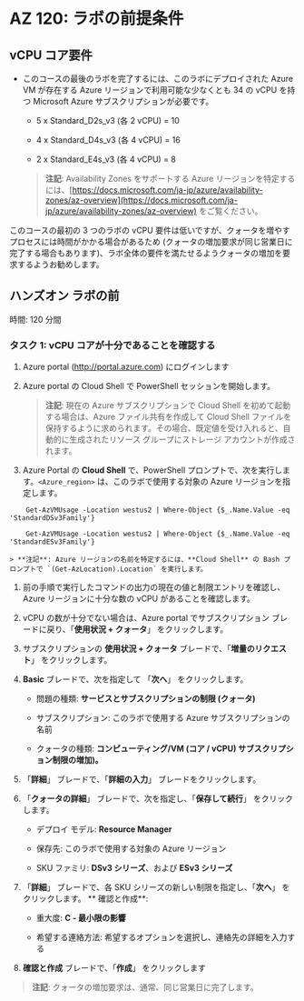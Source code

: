 ﻿# AZ 120: ラボの前提条件

## vCPU コア要件

-   このコースの最後のラボを完了するには、このラボにデプロイされた Azure VM が存在する Azure リージョンで利用可能な少なくとも 34 の vCPU を持つ Microsoft Azure サブスクリプションが必要です。

    -   5 x Standard_D2s_v3 (各 2 vCPU) = 10

    -   4 x Standard_D4s_v3 (各 4 vCPU) = 16

    -   2 x Standard_E4s_v3 (各 4 vCPU) = 8

    > **注記**: Availability Zones をサポートする Azure リージョンを特定するには、[https://docs.microsoft.com/ja-jp/azure/availability-zones/az-overview](https://docs.microsoft.com/ja-jp/azure/availability-zones/az-overview) をご覧ください。

このコースの最初の 3 つのラボの vCPU 要件は低いですが、クォータを増やすプロセスには時間がかかる場合があるため (クォータの増加要求が同じ営業日に完了する場合もあります)、ラボ全体の要件を満たせるようクォータの増加を要求するようお勧めします。

## ハンズオン ラボの前

時間: 120 分間

### タスク 1: vCPU コアが十分であることを確認する

1.  Azure portal (<http://portal.azure.com>) にログインします 

1.  Azure portal の Cloud Shell で PowerShell セッションを開始します。 

    > **注記**: 現在の Azure サブスクリプションで Cloud Shell を初めて起動する場合は、Azure ファイル共有を作成して Cloud Shell ファイルを保持するように求められます。その場合、既定値を受け入れると、自動的に生成されたリソース グループにストレージ アカウントが作成されます。

1.  Azure Portal の **Cloud Shell** で、PowerShell プロンプトで、次を実行します。`<Azure_region>` は、このラボで使用する対象の Azure リージョンを指定します。

```
    Get-AzVMUsage -Location westus2 | Where-Object {$_.Name.Value -eq 'StandardDSv3Family'}

    Get-AzVMUsage -Location westus2 | Where-Object {$_.Name.Value -eq 'StandardESv3Family'}

``` 

    > **注記**: Azure リージョンの名前を特定するには、**Cloud Shell** の Bash プロンプトで `(Get-AzLocation).Location` を実行します。
   
1.  前の手順で実行したコマンドの出力の現在の値と制限エントリを確認し、Azure リージョンに十分な数の vCPU があることを確認します。

1.  vCPU の数が十分でない場合は、Azure portal でサブスクリプション ブレードに戻り、「**使用状況 + クォータ**」 をクリックします。  

1.  サブスクリプションの **使用状況  + クォータ** ブレードで、「**増量のリクエスト**」 をクリックします。

1.  **Basic** ブレードで、次を指定して 「**次へ**」 をクリックします。

    -   問題の種類: **サービスとサブスクリプションの制限 (クォータ)**

    -   サブスクリプション: このラボで使用する Azure サブスクリプションの名前

    -   クォータの種類: **コンピューティング/VM (コア / vCPU) サブスクリプション制限の増加)。**

1.  「**詳細**」 ブレードで、「**詳細の入力**」 ブレードをクリックします。 

1.  「**クォータの詳細**」 ブレードで、次を指定し、「**保存して続行**」 をクリックします。

    -   デプロイ モデル: **Resource Manager**

    -   保存先: このラボで使用する対象の Azure リージョン

    -   SKU ファミリ: **DSv3 シリーズ**、および **ESv3 シリーズ**

1.  「**詳細**」 ブレードで、各 SKU シリーズの新しい制限を指定し、「**次へ**」 をクリックします。 ** 確認と作成**:

    -   重大度: **C - 最小限の影響**

    -   希望する連絡方法: 希望するオプションを選択し、連絡先の詳細を入力する

1.  **確認と作成** ブレードで、「**作成**」 をクリックします

   > **注記**: クォータの増加要求は、通常、同じ営業日に完了します。
